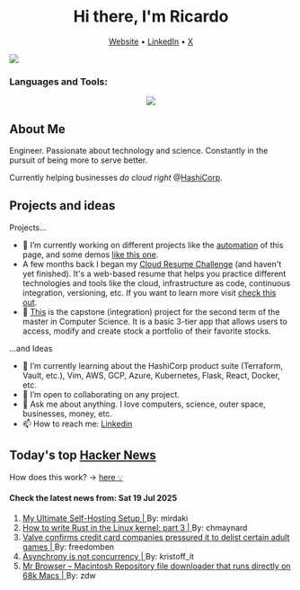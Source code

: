 
<!-- This is an HTML comment in your markdown file -->

<h1 align="center">Hi there, I'm Ricardo</h1>
<p align="center">
  <a href="https://ricardorompar.com" target="_blank">Website</a> •
  <a href="https://www.linkedin.com/in/ricardorompar/" target="_blank">LinkedIn</a> •
  <a href="https://twitter.com/ricardorompar" target="_blank">X</a>
</p>
<img src="https://badges.pufler.dev/visits/{ricardorompar}/{ricardorompar}"/>

<h3 align="left">Languages and Tools:</h3>
<p align="center">
  <a href="https://skillicons.dev" target="_blank">
    <img src="https://skillicons.dev/icons?i=terraform,aws,gcp,azure,git,python,kubernetes,react,js,docker,ubuntu" />
  </a>
</p>

<h2>About Me</h2>
Engineer. Passionate about technology and science. Constantly in the pursuit of being more to serve better.

Currently helping businesses <i>do cloud right</i> @<a href="https://github.com/hashicorp" target="_blank">HashiCorp</a>.

<h2>Projects and ideas</h2>
Projects...
<ul>
  <li>🔭 I’m currently working on different projects like the <a href="https://github.com/ricardorompar/ricardorompar/blob/main/automate.py">automation</a> of this page, and some demos <a href="https://github.com/ricardorompar/boundary-ansible-demo">like this one</a>.
  </li>

  <li >A few months back I began my <a href="https://github.com/ricardorompar/cloudResumeChallenge">Cloud Resume Challenge</a> (and haven't yet finished). It's a web-based resume that helps you practice different technologies and tools like the cloud, infrastructure as code, continuous integration, versioning, etc. If you want to learn more visit <a href="https://cloudresumechallenge.dev/docs/the-challenge/aws/" target="_blank">check this out</a>.
  </li>

  <li>🔭 <a href="https://github.com/ricardorompar/capstoneT2">This</a> is the capstone (integration) project for the second term of the master in Computer Science. It is a basic 3-tier app that allows users to access, modify and create stock a portfolio of their favorite stocks.
  </li>
</ul>
...and Ideas
<ul>
  <li>🌱 I’m currently learning about the HashiCorp product suite (Terraform, Vault, etc.), Vim, AWS, GCP, Azure, Kubernetes, Flask, React, Docker, etc.
  </li>
  <li>👯 I’m open to collaborating on any project.</li>
  <li>💬 Ask me about anything. I love computers, science, outer space, businesses, money, etc.</li>
  <li>📫 How to reach me: <a href="https://www.linkedin.com/in/ricardorompar/" target="_blank">Linkedin</a></li>
</ul>

<h2>Today's top <a href='https://news.ycombinator.com/' target="_blank">Hacker News</a></h2>
How does this work? -> <a href='./AUTOMATIC.md'>here 💡</a>

<h4>Check the latest news from: Sat 19 Jul 2025</h4>
<ol>
<li>
    <a href=https://codecaptured.com/blog/my-ultimate-self-hosting-setup/ target="_blank">
        My Ultimate Self-Hosting Setup |
    </a>
    By: mirdaki
</li>

<li>
    <a href=https://lwn.net/SubscriberLink/1026694/3413f4b43c862629/ target="_blank">
        How to write Rust in the Linux kernel: part 3 |
    </a>
    By: chmaynard
</li>

<li>
    <a href=https://www.pcgamer.com/software/platforms/valve-confirms-credit-card-companies-pressured-it-to-delist-certain-adult-games-from-steam/ target="_blank">
        Valve confirms credit card companies pressured it to delist certain adult games |
    </a>
    By: freedomben
</li>

<li>
    <a href=https://kristoff.it/blog/asynchrony-is-not-concurrency/ target="_blank">
        Asynchrony is not concurrency |
    </a>
    By: kristoff_it
</li>

<li>
    <a href=https://www.macintoshrepository.org/44146-mr-browser target="_blank">
        Mr Browser – Macintosh Repository file downloader that runs directly on 68k Macs |
    </a>
    By: zdw
</li>
</ol>